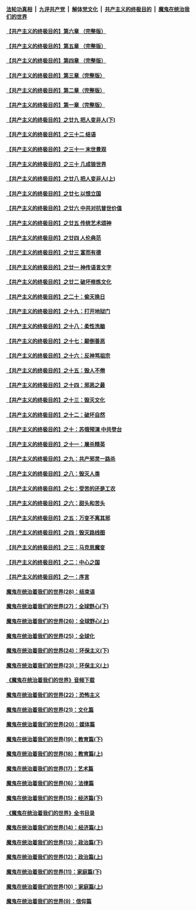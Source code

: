 

####  [法轮功真相](../../../../basic/blob/master/README.md?t=04070031) &nbsp;|&nbsp; [九评共产党](../../../../9ping.md/blob/master/README.md?t=04070031) &nbsp;|&nbsp; [解体党文化](../../../../jtdwh.md/blob/master/README.md?t=04070031)  &nbsp;|&nbsp; [共产主义的终极目的](../../../../gczydzjmd.md/blob/master/README.md?t=04070031) &nbsp;|&nbsp; [魔鬼在统治我们的世界](../../../../mgztzwmdsj.md/blob/master/README.md?t=04070031) 

#### [【共产主义的终极目的】第六章 （完整版）](../pages/nsc422/n11428913.md?t=04070031) 

#### [【共产主义的终极目的】第五章 （完整版）](../pages/nsc422/n11428912.md?t=04070031) 

#### [【共产主义的终极目的】第四章 （完整版）](../pages/nsc422/n11428907.md?t=04070031) 

#### [【共产主义的终极目的】第三章（完整版）](../pages/nsc422/n11428848.md?t=04070031) 

#### [【共产主义的终极目的】第二章（完整版）](../pages/nsc422/n11428831.md?t=04070031) 

#### [【共产主义的终极目的】第一章（完整版）](../pages/nsc422/n11417651.md?t=04070031) 

#### [【共产主义的终极目的】之廿九 把人变非人(下)](../pages/nsc422/n11344140.md?t=04070031) 

#### [【共产主义的终极目的】之三十二 结语](../pages/nsc422/n11360535.md?t=04070031) 

#### [【共产主义的终极目的】之三十一 末世景观](../pages/nsc422/n11351129.md?t=04070031) 

#### [【共产主义的终极目的】之三十 几成狼世界](../pages/nsc422/n11348280.md?t=04070031) 

#### [【共产主义的终极目的】之廿八 把人变非人(上)](../pages/nsc422/n11340492.md?t=04070031) 

#### [【共产主义的终极目的】之廿七 以恨立国](../pages/nsc422/n11336944.md?t=04070031) 

#### [【共产主义的终极目的】之廿六 中共对抗普世价值](../pages/nsc422/n11324785.md?t=04070031) 

#### [【共产主义的终极目的】之廿五 传统艺术颂神](../pages/nsc422/n11296396.md?t=04070031) 

#### [【共产主义的终极目的】之廿四 人伦典范](../pages/nsc422/n11296397.md?t=04070031) 

#### [【共产主义的终极目的】之廿三 富而有德](../pages/nsc422/n11283598.md?t=04070031) 

#### [【共产主义的终极目的】之廿一 神传语言文字](../pages/nsc422/n11263265.md?t=04070031) 

#### [【共产主义的终极目的】之廿二 破坏修炼文化](../pages/nsc422/n11245728.md?t=04070031) 

#### [【共产主义的终极目的】之二十：偷天换日](../pages/nsc422/n11238846.md?t=04070031) 

#### [【共产主义的终极目的】之十九：打开地狱门](../pages/nsc422/n11206376.md?t=04070031) 

#### [【共产主义的终极目的】之十八：柔性洗脑](../pages/nsc422/n11199994.md?t=04070031) 

#### [【共产主义的终极目的】之十七：颠倒善恶](../pages/nsc422/n11179782.md?t=04070031) 

#### [【共产主义的终极目的】之十六：反神骂祖宗](../pages/nsc422/n11166798.md?t=04070031) 

#### [【共产主义的终极目的】之十五：毁人不倦](../pages/nsc422/n11166792.md?t=04070031) 

#### [【共产主义的终极目的】之十四：邪恶之最](../pages/nsc422/n11150249.md?t=04070031) 

#### [【共产主义的终极目的】之十三：毁灭文化](../pages/nsc422/n11135227.md?t=04070031) 

#### [【共产主义的终极目的】之十二：破坏自然](../pages/nsc422/n11135214.md?t=04070031) 

#### [【共产主义的终极目的】之十：苏俄预演 中共登台](../pages/nsc422/n11118424.md?t=04070031) 

#### [【共产主义的终极目的】之十一：屠杀精英](../pages/nsc422/n11118442.md?t=04070031) 

#### [【共产主义的终极目的】之九：共产邪灵一路杀](../pages/nsc422/n11114139.md?t=04070031) 

#### [【共产主义的终极目的】之八：毁灭人类](../pages/nsc422/n11108503.md?t=04070031) 

#### [【共产主义的终极目的】之七：受苦的还是工农](../pages/nsc422/n11101809.md?t=04070031) 

#### [【共产主义的终极目的】之六：甜头和苦头](../pages/nsc422/n11096971.md?t=04070031) 

#### [【共产主义的终极目的】之五：万变不离其邪](../pages/nsc422/n11091285.md?t=04070031) 

#### [【共产主义的终极目的】之四：毁灭路线图](../pages/nsc422/n11086284.md?t=04070031) 

#### [【共产主义的终极目的】之三：马克思魔变](../pages/nsc422/n11061941.md?t=04070031) 

#### [【共产主义的终极目的】之二：中心之国](../pages/nsc422/n11047728.md?t=04070031) 

#### [【共产主义的终极目的】之一：序言](../pages/nsc422/n11086077.md?t=04070031) 

#### [魔鬼在统治着我们的世界(28)：结束语](../pages/nsc422/n10936246.md?t=04070031) 

#### [魔鬼在统治着我们的世界(27)：全球野心(下)](../pages/nsc422/n10928319.md?t=04070031) 

#### [魔鬼在统治着我们的世界(26)：全球野心(上)](../pages/nsc422/n10900318.md?t=04070031) 

#### [魔鬼在统治着我们的世界(25)：全球化](../pages/nsc422/n10788205.md?t=04070031) 

#### [魔鬼在统治着我们的世界(24)：环保主义(下)](../pages/nsc422/n10695307.md?t=04070031) 

#### [魔鬼在统治着我们的世界(23)：环保主义(上)](../pages/nsc422/n10688613.md?t=04070031) 

#### [《魔鬼在统治着我们的世界》音频下载](../pages/nsc422/n10635553.md?t=04070031) 

#### [魔鬼在统治着我们的世界(22)：恐怖主义](../pages/nsc422/n10614727.md?t=04070031) 

#### [魔鬼在统治着我们的世界(21)：文化篇](../pages/nsc422/n10597706.md?t=04070031) 

#### [魔鬼在统治着我们的世界(20)：媒体篇](../pages/nsc422/n10586579.md?t=04070031) 

#### [魔鬼在统治着我们的世界(19)：教育篇(下)](../pages/nsc422/n10564808.md?t=04070031) 

#### [魔鬼在统治着我们的世界(18)：教育篇(上)](../pages/nsc422/n10526970.md?t=04070031) 

#### [魔鬼在统治着我们的世界(17)：艺术篇](../pages/nsc422/n10499093.md?t=04070031) 

#### [魔鬼在统治着我们的世界(16)：法律篇](../pages/nsc422/n10485969.md?t=04070031) 

#### [魔鬼在统治着我们的世界(15)：经济篇(下)](../pages/nsc422/n10469975.md?t=04070031) 

#### [《魔鬼在统治着我们的世界》全书目录](../pages/nsc422/n10464261.md?t=04070031) 

#### [魔鬼在统治着我们的世界(14)：经济篇(上)](../pages/nsc422/n10457370.md?t=04070031) 

#### [魔鬼在统治着我们的世界(13)：政治篇(下)](../pages/nsc422/n10448270.md?t=04070031) 

#### [魔鬼在统治着我们的世界(12)：政治篇(上)](../pages/nsc422/n10444576.md?t=04070031) 

#### [魔鬼在统治着我们的世界(11)：家庭篇(下)](../pages/nsc422/n10440961.md?t=04070031) 

#### [魔鬼在统治着我们的世界(10)：家庭篇(上)](../pages/nsc422/n10435448.md?t=04070031) 

#### [魔鬼在统治着我们的世界(9)：信仰篇](../pages/nsc422/n10432159.md?t=04070031) 

